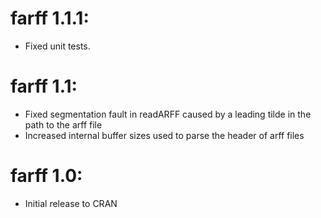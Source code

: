 # farff 1.1.1:
* Fixed unit tests.

# farff 1.1:
* Fixed segmentation fault in readARFF caused by a leading tilde in the path to the arff file
* Increased internal buffer sizes used to parse the header of arff files

# farff 1.0:
* Initial release to CRAN
